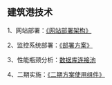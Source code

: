 ## 建筑港技术

1、网站部署：[《网站部署架构》](https://github.com/kelingwei/jianzhugang/wiki/%E5%BB%BA%E7%AD%91%E6%B8%AF%E8%BD%AF%E4%BB%B6%E9%83%A8%E7%BD%B2%E6%9E%B6%E6%9E%84)

2、监控系统部署：[《部署方案》](https://github.com/kelingwei/jianzhugang/wiki/zabbix%E8%BF%90%E7%BB%B4%E7%9B%91%E6%8E%A7)

3、性能瓶颈分析：[数据库连接池]()

4、二期实施：[《二期方案使用组件》](https://github.com/kelingwei/skeleton)
